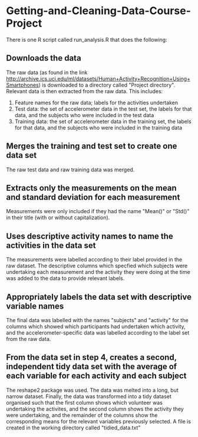 # Getting-and-Cleaning-Data-Course-Project
There is one R script called run_analysis.R that does the following:
## Downloads the data
The raw data (as found in the link http://archive.ics.uci.edu/ml/datasets/Human+Activity+Recognition+Using+Smartphones) is downloaded to a directory called "Project directory". Relevant data is then extracted from the raw data. This includes:
1. Feature names for the raw data; labels for the activities undertaken
2. Test data: the set of accelerometer data in the test set, the labels for that data, and the subjects who were included in the test data
3. Training data: the set of accelerometer data in the training set, the labels for that data, and the subjects who were included in the training data

## Merges the training and test set to create one data set
The raw test data and raw training data was merged.

## Extracts only the measurements on the mean and standard deviation for each measurement
Measurements were only included if they had the name "Mean()" or "Std()" in their title (with or without capitalization).

## Uses descriptive activity names to name the activities in the data set
The measurements were labelled according to their label provided in the raw dataset. The descriptive columns which specfied which subjects were undertaking each measurement and the activity they were doing at the time was added to the data to provide relevant labels.

## Appropriately labels the data set with descriptive variable names
The final data was labelled with the names "subjects" and "activity" for the columns which showed which participants had undertaken which activity, and the accelerometer-specific data was labelled according to the label set from the raw data.

## From the data set in step 4, creates a second, independent tidy data set with the average of each variable for each activity and each subject
The reshape2 package was used. The data was melted into a long, but narrow dataset. Finally, the data was transformed into a tidy dataset organised such that the first column shows which volunteer was undertaking the activites, and the second column shows the activity they were undertaking, and the remainder of the columns show the corresponding means for the relevant variables previously selected. 
A file is created in the working directory called "tidied_data.txt"
